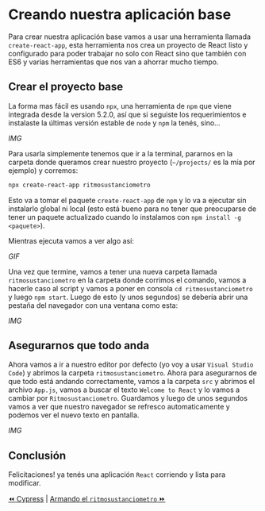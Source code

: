 # Creando nuestra aplicación base
Para crear nuestra aplicación base vamos a usar una herramienta llamada `create-react-app`, esta herramienta nos crea un proyecto de React listo y configurado para poder trabajar no solo con React sino que también con ES6 y varias herramientas que nos van a ahorrar mucho tiempo.

## Crear el proyecto base
La forma mas fácil es usando `npx`, una herramienta de `npm` que viene integrada desde la version 5.2.0, así que si seguiste los requerimientos e instalaste la últimas versión estable de `node` y `npm` la tenés, sino...

*IMG*

Para usarla simplemente tenemos que ir a la terminal, pararnos en la carpeta donde queramos crear nuestro proyecto (`~/projects/` es la mía por ejemplo) y corremos:
```bash
npx create-react-app ritmosustanciometro
```
Esto va a tomar el paquete `create-react-app` de `npm` y lo va a ejecutar sin instalarlo global ni local (esto está bueno para no tener que preocuparse de tener un paquete actualizado cuando lo instalamos con `npm install -g <paquete>`).

Mientras ejecuta vamos a ver algo así:

*GIF*

Una vez que termine, vamos a tener una nueva carpeta llamada `ritmosustanciometro` en la carpeta donde corrimos el comando, vamos a hacerle caso al script y vamos a poner en consola `cd ritmosustanciometro` y luego `npm start`. Luego de esto (y unos segundos) se debería abrir una pestaña del navegador con una ventana como esta:

*IMG*

## Asegurarnos que todo anda
Ahora vamos a ir a nuestro editor por defecto (yo voy a usar `Visual Studio Code`) y abrímos la carpeta `ritmosustanciometro`.
Ahora para asegurarnos de que todo está andando correctamente, vamos a la carpeta `src` y abrimos el archivo `App.js`, vamos a buscar el texto `Welcome to React` y lo vamos a cambiar por `Ritmosustanciometro`.
Guardamos y luego de unos segundos vamos a ver que nuestro navegador se refresco automaticamente y podemos ver el nuevo texto en pantalla.

*IMG*

## Conclusión
Felicitaciones! ya tenés una aplicación `React` corriendo y lista para modificar.

[⏪ Cypress](../tools/cypress.md) | [Armando el `ritmosustanciometro` ⏩](./02-armar-ritmosustanciometro.md)